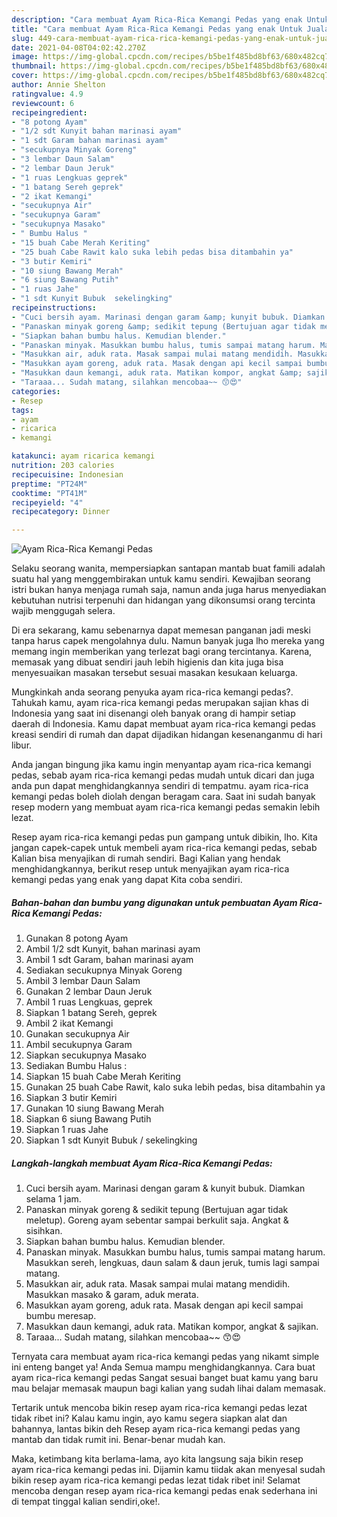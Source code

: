```yaml
---
description: "Cara membuat Ayam Rica-Rica Kemangi Pedas yang enak Untuk Jualan"
title: "Cara membuat Ayam Rica-Rica Kemangi Pedas yang enak Untuk Jualan"
slug: 449-cara-membuat-ayam-rica-rica-kemangi-pedas-yang-enak-untuk-jualan
date: 2021-04-08T04:02:42.270Z
image: https://img-global.cpcdn.com/recipes/b5be1f485bd8bf63/680x482cq70/ayam-rica-rica-kemangi-pedas-foto-resep-utama.jpg
thumbnail: https://img-global.cpcdn.com/recipes/b5be1f485bd8bf63/680x482cq70/ayam-rica-rica-kemangi-pedas-foto-resep-utama.jpg
cover: https://img-global.cpcdn.com/recipes/b5be1f485bd8bf63/680x482cq70/ayam-rica-rica-kemangi-pedas-foto-resep-utama.jpg
author: Annie Shelton
ratingvalue: 4.9
reviewcount: 6
recipeingredient:
- "8 potong Ayam"
- "1/2 sdt Kunyit bahan marinasi ayam"
- "1 sdt Garam bahan marinasi ayam"
- "secukupnya Minyak Goreng"
- "3 lembar Daun Salam"
- "2 lembar Daun Jeruk"
- "1 ruas Lengkuas geprek"
- "1 batang Sereh geprek"
- "2 ikat Kemangi"
- "secukupnya Air"
- "secukupnya Garam"
- "secukupnya Masako"
- " Bumbu Halus "
- "15 buah Cabe Merah Keriting"
- "25 buah Cabe Rawit kalo suka lebih pedas bisa ditambahin ya"
- "3 butir Kemiri"
- "10 siung Bawang Merah"
- "6 siung Bawang Putih"
- "1 ruas Jahe"
- "1 sdt Kunyit Bubuk  sekelingking"
recipeinstructions:
- "Cuci bersih ayam. Marinasi dengan garam &amp; kunyit bubuk. Diamkan selama 1 jam."
- "Panaskan minyak goreng &amp; sedikit tepung (Bertujuan agar tidak meletup). Goreng ayam sebentar sampai berkulit saja. Angkat &amp; sisihkan."
- "Siapkan bahan bumbu halus. Kemudian blender."
- "Panaskan minyak. Masukkan bumbu halus, tumis sampai matang harum. Masukkan sereh, lengkuas, daun salam &amp; daun jeruk, tumis lagi sampai matang."
- "Masukkan air, aduk rata. Masak sampai mulai matang mendidih. Masukkan masako &amp; garam, aduk merata."
- "Masukkan ayam goreng, aduk rata. Masak dengan api kecil sampai bumbu meresap."
- "Masukkan daun kemangi, aduk rata. Matikan kompor, angkat &amp; sajikan."
- "Taraaa... Sudah matang, silahkan mencobaa~~ 😙😍"
categories:
- Resep
tags:
- ayam
- ricarica
- kemangi

katakunci: ayam ricarica kemangi 
nutrition: 203 calories
recipecuisine: Indonesian
preptime: "PT24M"
cooktime: "PT41M"
recipeyield: "4"
recipecategory: Dinner

---
```



![Ayam Rica-Rica Kemangi Pedas](https://img-global.cpcdn.com/recipes/b5be1f485bd8bf63/680x482cq70/ayam-rica-rica-kemangi-pedas-foto-resep-utama.jpg)

Selaku seorang wanita, mempersiapkan santapan mantab buat famili adalah suatu hal yang menggembirakan untuk kamu sendiri. Kewajiban seorang istri bukan hanya menjaga rumah saja, namun anda juga harus menyediakan kebutuhan nutrisi terpenuhi dan hidangan yang dikonsumsi orang tercinta wajib menggugah selera.

Di era  sekarang, kamu sebenarnya dapat memesan panganan jadi meski tanpa harus capek mengolahnya dulu. Namun banyak juga lho mereka yang memang ingin memberikan yang terlezat bagi orang tercintanya. Karena, memasak yang dibuat sendiri jauh lebih higienis dan kita juga bisa menyesuaikan masakan tersebut sesuai masakan kesukaan keluarga. 



Mungkinkah anda seorang penyuka ayam rica-rica kemangi pedas?. Tahukah kamu, ayam rica-rica kemangi pedas merupakan sajian khas di Indonesia yang saat ini disenangi oleh banyak orang di hampir setiap daerah di Indonesia. Kamu dapat membuat ayam rica-rica kemangi pedas kreasi sendiri di rumah dan dapat dijadikan hidangan kesenanganmu di hari libur.

Anda jangan bingung jika kamu ingin menyantap ayam rica-rica kemangi pedas, sebab ayam rica-rica kemangi pedas mudah untuk dicari dan juga anda pun dapat menghidangkannya sendiri di tempatmu. ayam rica-rica kemangi pedas boleh diolah dengan beragam cara. Saat ini sudah banyak resep modern yang membuat ayam rica-rica kemangi pedas semakin lebih lezat.

Resep ayam rica-rica kemangi pedas pun gampang untuk dibikin, lho. Kita jangan capek-capek untuk membeli ayam rica-rica kemangi pedas, sebab Kalian bisa menyajikan di rumah sendiri. Bagi Kalian yang hendak menghidangkannya, berikut resep untuk menyajikan ayam rica-rica kemangi pedas yang enak yang dapat Kita coba sendiri.

<!--inarticleads1-->

##### Bahan-bahan dan bumbu yang digunakan untuk pembuatan Ayam Rica-Rica Kemangi Pedas:

1. Gunakan 8 potong Ayam
1. Ambil 1/2 sdt Kunyit, bahan marinasi ayam
1. Ambil 1 sdt Garam, bahan marinasi ayam
1. Sediakan secukupnya Minyak Goreng
1. Ambil 3 lembar Daun Salam
1. Gunakan 2 lembar Daun Jeruk
1. Ambil 1 ruas Lengkuas, geprek
1. Siapkan 1 batang Sereh, geprek
1. Ambil 2 ikat Kemangi
1. Gunakan secukupnya Air
1. Ambil secukupnya Garam
1. Siapkan secukupnya Masako
1. Sediakan  Bumbu Halus :
1. Siapkan 15 buah Cabe Merah Keriting
1. Gunakan 25 buah Cabe Rawit, kalo suka lebih pedas, bisa ditambahin ya
1. Siapkan 3 butir Kemiri
1. Gunakan 10 siung Bawang Merah
1. Siapkan 6 siung Bawang Putih
1. Siapkan 1 ruas Jahe
1. Siapkan 1 sdt Kunyit Bubuk / sekelingking




<!--inarticleads2-->

##### Langkah-langkah membuat Ayam Rica-Rica Kemangi Pedas:

1. Cuci bersih ayam. Marinasi dengan garam &amp; kunyit bubuk. Diamkan selama 1 jam.
1. Panaskan minyak goreng &amp; sedikit tepung (Bertujuan agar tidak meletup). Goreng ayam sebentar sampai berkulit saja. Angkat &amp; sisihkan.
1. Siapkan bahan bumbu halus. Kemudian blender.
1. Panaskan minyak. Masukkan bumbu halus, tumis sampai matang harum. Masukkan sereh, lengkuas, daun salam &amp; daun jeruk, tumis lagi sampai matang.
1. Masukkan air, aduk rata. Masak sampai mulai matang mendidih. Masukkan masako &amp; garam, aduk merata.
1. Masukkan ayam goreng, aduk rata. Masak dengan api kecil sampai bumbu meresap.
1. Masukkan daun kemangi, aduk rata. Matikan kompor, angkat &amp; sajikan.
1. Taraaa... Sudah matang, silahkan mencobaa~~ 😙😍




Ternyata cara membuat ayam rica-rica kemangi pedas yang nikamt simple ini enteng banget ya! Anda Semua mampu menghidangkannya. Cara buat ayam rica-rica kemangi pedas Sangat sesuai banget buat kamu yang baru mau belajar memasak maupun bagi kalian yang sudah lihai dalam memasak.

Tertarik untuk mencoba bikin resep ayam rica-rica kemangi pedas lezat tidak ribet ini? Kalau kamu ingin, ayo kamu segera siapkan alat dan bahannya, lantas bikin deh Resep ayam rica-rica kemangi pedas yang mantab dan tidak rumit ini. Benar-benar mudah kan. 

Maka, ketimbang kita berlama-lama, ayo kita langsung saja bikin resep ayam rica-rica kemangi pedas ini. Dijamin kamu tiidak akan menyesal sudah bikin resep ayam rica-rica kemangi pedas lezat tidak ribet ini! Selamat mencoba dengan resep ayam rica-rica kemangi pedas enak sederhana ini di tempat tinggal kalian sendiri,oke!.

